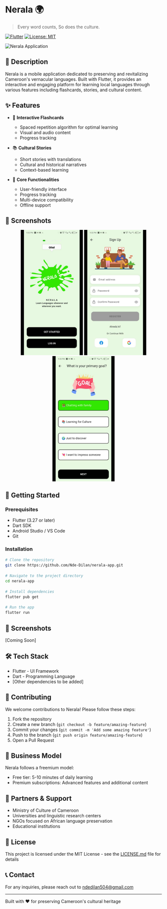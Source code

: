 # Nerala 🌍
> Every word counts, So does the culture.

[![Flutter](https://img.shields.io/badge/Flutter-3.x-blue.svg)](https://flutter.dev/)
[![License: MIT](https://img.shields.io/badge/License-MIT-yellow.svg)](https://opensource.org/licenses/MIT)

![Nerala Application](https://via.placeholder.com/800x400?text=Nerala+Application+Preview)

## 📝 Description

Nerala is a mobile application dedicated to preserving and revitalizing Cameroon's vernacular languages. Built with Flutter, it provides an interactive and engaging platform for learning local languages through various features including flashcards, stories, and cultural content.

## ✨ Features

- 🎴 **Interactive Flashcards**
    - Spaced repetition algorithm for optimal learning
    - Visual and audio content
    - Progress tracking

- 📚 **Cultural Stories**
    - Short stories with translations
    - Cultural and historical narratives
    - Context-based learning

- 🎯 **Core Functionalities**
    - User-friendly interface
    - Progress tracking
    - Multi-device compatibility
    - Offline support
## 📱 Screenshots

<div align="center">
  <img src="/images/onoarding.png" alt="Onboarding Screen" width="200"/>
  <img src="/images/register.png" alt="Registration Page" width="200"/>
  <img src="/images/goal.png" alt="Goal selection" width="200"/> 
</div>

## 🚀 Getting Started

### Prerequisites

- Flutter (3.27 or later)
- Dart SDK
- Android Studio / VS Code
- Git

### Installation

```bash
# Clone the repository
git clone https://github.com/Nde-Dilan/nerala-app.git

# Navigate to the project directory
cd nerala-app

# Install dependencies
flutter pub get

# Run the app
flutter run
```

## 📱 Screenshots

[Coming Soon]

## 🛠️ Tech Stack

- Flutter - UI Framework
- Dart - Programming Language
- [Other dependencies to be added]

## 🤝 Contributing

We welcome contributions to Nerala! Please follow these steps:

1. Fork the repository
2. Create a new branch (`git checkout -b feature/amazing-feature`)
3. Commit your changes (`git commit -m 'Add some amazing feature'`)
4. Push to the branch (`git push origin feature/amazing-feature`)
5. Open a Pull Request


## 💼 Business Model

Nerala follows a freemium model:
- Free tier: 5-10 minutes of daily learning
- Premium subscriptions: Advanced features and additional content

## 🤝 Partners & Support

- Ministry of Culture of Cameroon
- Universities and linguistic research centers
- NGOs focused on African language preservation
- Educational institutions

## 📄 License

This project is licensed under the MIT License - see the [LICENSE.md](LICENSE.md) file for details

## 📞 Contact

For any inquiries, please reach out to [ndedilan504@gmail.com](mailto:ndedilan504@gmail.com)

---

Built with ❤️ for preserving Cameroon's cultural heritage
